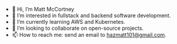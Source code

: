 - 👋 Hi, I’m Matt McCortney
- 👀 I’m interested in fullstack and backend software development.
- 🌱 I’m currently learning AWS and Kubernetes.
- 💞️ I’m looking to collaborate on open-source projects.
- 📫 How to reach me: send an email to hazmatt101@gmail.com.

<!---
Hazmatt101/Hazmatt101 is a ✨ special ✨ repository because its `README.md` (this file) appears on your GitHub profile.
You can click the Preview link to take a look at your changes.
--->
